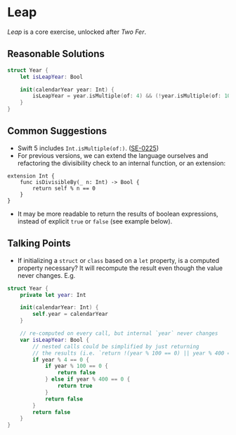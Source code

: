 # Leap

_Leap_ is a core exercise, unlocked after _Two Fer_.

## Reasonable Solutions

```swift
struct Year {
    let isLeapYear: Bool

    init(calendarYear year: Int) {
        isLeapYear = year.isMultiple(of: 4) && (!year.isMultiple(of: 100) || year.isMultiple(of: 400))
    }
}
```

## Common Suggestions

- Swift 5 includes `Int.isMultiple(of:)`. ([SE-0225](https://github.com/apple/swift-evolution/blob/master/proposals/0225-binaryinteger-iseven-isodd-ismultiple.md))
- For previous versions, we can extend the language ourselves and refactoring the divisibility check to an internal function, or an extension:
  
```
extension Int {
    func isDivisibleBy(_ n: Int) -> Bool {
        return self % n == 0
    }
}
```
  
- It may be more readable to return the results of boolean expressions, instead
  of explicit `true` or `false` (see example below).

## Talking Points

- If initializing a `struct` or `class` based on a `let` property, is a computed
  property necessary? It will recompute the result even though the value never
  changes. E.g.
```swift
struct Year {
    private let year: Int

    init(calendarYear: Int) {
        self.year = calendarYear
    }

    // re-computed on every call, but internal `year` never changes
    var isLeapYear: Bool {
        // nested calls could be simplified by just returning
        // the results (i.e. `return !(year % 100 == 0) || year % 400 == 0`)
        if year % 4 == 0 {
            if year % 100 == 0 {
                return false
            } else if year % 400 == 0 {
                return true
            }
            return false
        }
        return false
    }
}
```


